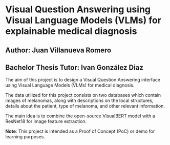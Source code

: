 
# Visual Question Answering using Visual Language Models (VLMs) for explainable medical diagnosis

## Author: Juan Villanueva Romero
## Bachelor Thesis Tutor: Ivan González Diaz

The aim of this project is to design a Visual Question Answering interface using Visual Language Models (VLMs) for medical diagnosis.

The data utilized for this project consists on two databases which contain images of melanomas, along with descriptions on the local structures, details about the patient, type of melanoma, and other relevant information.

The main idea is to combine the open-source VisualBERT model with a ResNet18 for image feature extraction.

__Note__: This project is intended as a Proof of Concept (PoC) or demo for learning purposes.
